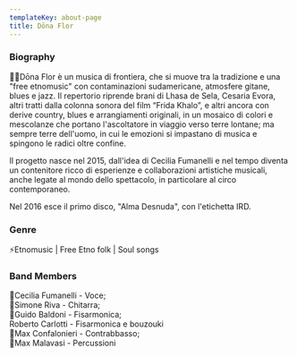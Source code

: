 ```yaml
---
templateKey: about-page
title: Dōna Flor
---
```

### Biography

💃🏻Dōna Flor è un musica di frontiera, che si muove tra la tradizione e una "free etnomusic" con contaminazioni sudamericane, atmosfere gitane, blues e jazz.
Il repertorio riprende brani di Lhasa de Sela, Cesaria Evora, altri tratti dalla colonna sonora del film “Frida Khalo”, e altri ancora con derive country, blues e arrangiamenti originali, in un mosaico di colori e mescolanze che portano l'ascoltatore in viaggio verso terre lontane; ma sempre terre dell'uomo, in cui le emozioni si impastano di musica e spingono le radici oltre confine. 

Il progetto nasce nel 2015, dall'idea di Cecilia Fumanelli e nel tempo diventa un contenitore ricco di esperienze e collaborazioni artistiche musicali, anche legate al mondo dello spettacolo, in particolare al circo contemporaneo.

Nel 2016 esce il primo disco, "Alma Desnuda", con l'etichetta IRD.



### Genre

⚡️Etnomusic | Free Etno folk | Soul songs

### Band Members

🎤Cecilia Fumanelli - Voce;\
🎸Simone Riva - Chitarra;\
🎹Guido Baldoni - Fisarmonica;\
Roberto Carlotti - Fisarmonica e bouzouki\
🎻Max Confalonieri - Contrabbasso;\
🥁Max Malavasi - Percussioni
